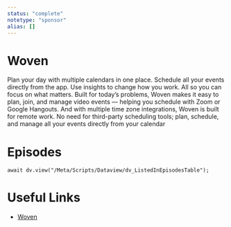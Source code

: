 ```yaml
---
status: "complete"
notetype: "sponsor"
alias: []
---
```

# Woven
Plan your day with multiple calendars in one place. Schedule all your events directly from the app. Use insights to change how you work. All so you can focus on what matters. Built for today’s problems, Woven makes it easy to plan, join, and manage video events — helping you schedule with Zoom or Google Hangouts. And with multiple time zone integrations, Woven is built for remote work. No need for third-party scheduling tools; plan, schedule, and manage all your events directly from your calendar

# Episodes
```dataviewjs
await dv.view("/Meta/Scripts/Dataview/dv_ListedInEpisodesTable");
```
# Useful Links
- [Woven](http://woven.com/?utm_source=podcast_automators_dec)